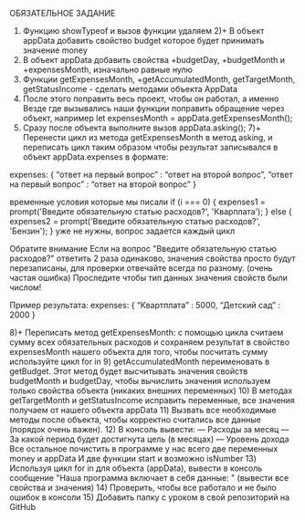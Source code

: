 ОБЯЗАТЕЛЬНОЕ ЗАДАНИЕ
1) Функцию showTypeof и вызов функции удаляем
2)+ В объект appData добавить свойство budget которое будет принимать значение money
3) В объект appData добавить свойства +budgetDay, +budgetMonth и +expensesMonth, изначально равные нулю
4) Функции getExpensesMonth, +getAccumulatedMonth, getTargetMonth, getStatusIncome - сделать методами объекта AppData
5) После этого поправить весь проект, чтобы он работал, а именно
Везде где вызывались наши функции поправить обращение через объект, например
let expensesMonth = appData.getExpensesMonth();
6) Сразу после объекта выполните вызов appData.asking();
7)+ Перенести цикл из метода getExpensesMonth в метод asking, и переписать цикл таким образом чтобы результат записывался в объект  appData.expenses
в формате:

expenses: {
    “ответ на первый вопрос” : “ответ на второй вопрос”,
    “ответ на первый вопрос” : “ответ на второй вопрос”
}

временные условия которые мы писали
if (i === 0) {
    expenses1 = prompt('Введите обязательную статью расходов?', 'Кварплата');
} else {
    expenses2 = prompt('Введите обязательную статью расходов?', 'Бензин');
}
уже не нужны, вопрос задается каждый цикл


Обратите внимание Если на вопрос "Введите обязательную статью расходов?" ответить 2 раза одинаково, значения свойства просто будут перезаписаны, для проверки отвечайте всегда по разному. (очень частая ошибка)
Проследите чтобы тип данных значения свойств были числом!

Пример результата:
expenses: {
    “Квартплата” : 5000,
    “Детский сад” : 2000
}


8)+ Переписать метод getExpensesMonth: с помощью цикла считаем сумму всех обязательных расходов и сохраняем результат в свойство expensesMonth нашего объекта
для того, чтобы посчитать сумму используйте цикл for in
9) getAccumulatedMonth переименовать в getBudget. Этот метод будет высчитывать значения свойств budgetMonth и budgetDay, чтобы вычислить значения используем только свойства объекта (никаких внешних переменных)
10) В методах getTargetMonth и getStatusIncome исправить переменные, все значения получаем от нашего объекта appData
11) Вызвать все необходимые методы после объекта, чтобы корректно считались все данные (порядок очень важен).
12) В консоль вывести:
    — Расходы за месяц
    — За какой период будет достигнута цель (в месяцах)
    — Уровень дохода
Все остальное почистить в программе у нас всего две переменных money и appData
И две функции start и возможно isNumber
13) Используя цикл for in для объекта (appData), вывести в консоль сообщение "Наша программа включает в себя данные: " (вывести все свойства и значения)
14) Проверить, чтобы все работало и не было ошибок в консоли
15) Добавить папку с уроком в свой репозиторий на GitHub
